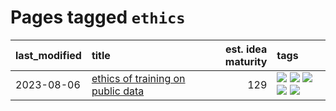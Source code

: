 # Pages tagged `ethics`

|last_modified|title|est. idea maturity|tags
|:---|:---|---:|:---|
|2023-08-06|[ethics of training on public data](../ethics_of_public_data.md)|129|[![](https://img.shields.io/badge/tag-ai_ethics-b99596)](../tags/ai_ethics.md) [![](https://img.shields.io/badge/tag-ethics-a5fdce)](../tags/ethics.md) [![](https://img.shields.io/badge/tag-fair_use-dc570)](../tags/fair_use.md) [![](https://img.shields.io/badge/tag-philosophy-8e95e2)](../tags/philosophy.md) [![](https://img.shields.io/badge/tag-remix_culture-4816e2)](../tags/remix_culture.md)|